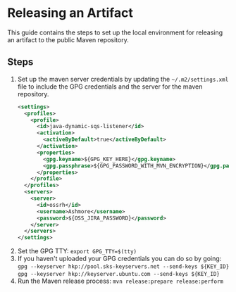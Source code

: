 # Releasing an Artifact
This guide contains the steps to set up the local environment for releasing an artifact to the public Maven repository.

## Steps
1. Set up the maven server credentials by updating the `~/.m2/settings.xml` file to include the GPG credentials and
the server for the maven repository.
    ```xml
    <settings>
      <profiles>
        <profile>
          <id>java-dynamic-sqs-listener</id>
          <activation>
            <activeByDefault>true</activeByDefault>
          </activation>
          <properties>
            <gpg.keyname>${GPG_KEY_HERE}</gpg.keyname>
            <gpg.passphrase>${GPG_PASSWORD_WITH_MVN_ENCRYPTION}</gpg.passphrase>
          </properties>
        </profile>
      </profiles>
      <servers>
        <server>
          <id>ossrh</id>
          <username>Ashmore</username>
          <password>${OSS_JIRA_PASSWORD}</password>
        </server>
      </servers>
    </settings>
    ```
1. Set the GPG TTY: `export GPG_TTY=$(tty)`
1. If you haven't uploaded your GPG credentials you can do so by going:
    ```gpg --keyserver hkp://pool.sks-keyservers.net --send-keys ${KEY_ID}```
    ```gpg --keyserver hkp://keyserver.ubuntu.com --send-keys ${KEY_ID}```
1. Run the Maven release process: `mvn release:prepare release:perform`





